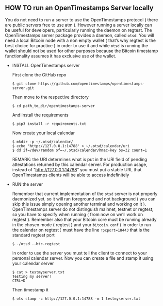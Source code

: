 ## HOW TO run an OpenTimestamps Server locally

You do not need to run a server to use the OpenTimestamps protocol ( there are public servers free to use atm ). However running a server locally can be useful for developers, particularly running the daemon on regtest. The OpenTimestamps server package provides a daemon, called `otsd`. You will need a local Bitcoin node with a non empty wallet ( that’s why regtest is the best choice for practice ) in order to use it and while `otsd` is running the wallet should not be used for other purposes because the Bitcoin timestamp functionality assumes it has exclusive use of the wallet. 

- INSTALL OpenTimestamps server

  First clone the GitHub repo

  ```
  $ git clone https://github.com/opentimestamps/opentimestamps-server.git
  ```

  Then move to the respective directory

  ```
  $ cd path_to_dir/opentimestamps-server
  ```

  And install the requirements

  ```
  $ pip3 install -r requirements.txt
  ```

  Now create your local calendar

  ```
  $ mkdir -p ~/.otsd/calendar/
  $ echo "http://127.0.0.1:14788" > ~/.otsd/calendar/uri
  $ dd if=/dev/random of=~/.otsd/calendar/hmac-key bs=32 count=1
  ```

  REMARK: the URI determines what is put in the URI field of pending attestations returned by this calendar server. For production usage, instead of  "<http://127.0.0.1:14788>” you must put a stable URL that OpenTimestamps clients will be able to access indefinitely

- RUN the server

  Remember that current implementation of the `otsd` server is not properly daemonized yet, so it will run foreground and not background ( you can skip this issue simply opening another terminal and working on it ). OpenTimestamps server do not distinguish mainnet, testnet or regtest, so you have to specify when running ( from now on we’ll work on regtest ). Remember also that your Bitcoin core must be running already in the chosen mode ( regtest ) and your `bitcoin.conf` ( in order to run the calendar on regtest ) must have the line `rpcport=18443` that is the standard regtest port

  ```
  $ ./otsd --btc-regtest
  ```

  In order to use the server you must tell the client to connect to your personal calendar server. Now you can create a file and stamp it using your calendar server

  ```
  $ cat > testmyserver.txt
  Testing my server!
  CTRL+D
  ```

  Then timestamp it

  ```
  $ ots stamp -c http://127.0.0.1:14788 -m 1 testmyserver.txt
  ```